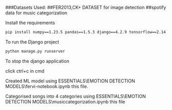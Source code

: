 ###Datasets Used: 
##FER2013,CK+ DATASET for image detection
##spotify data for music categorization

Install the requirements
```bash
pip install numpy==1.23.5 pandas==1.5.3 django==4.2.9 tensorflow==2.14.0 opencv-python==4.7.0.72 keras==2.14.0
```
To run the Django project
```bash
python manage.py runserver
```
To stop the django application

click ctrl+c in cmd


Created ML model using ESSENTIALS\EMOTION DETECTION MODELS\fervi-notebook.ipynb this file.

Categorised songs into 4 categories using ESSENTIALS\EMOTION DETECTION MODELS\musiccategorization.ipynb this file





